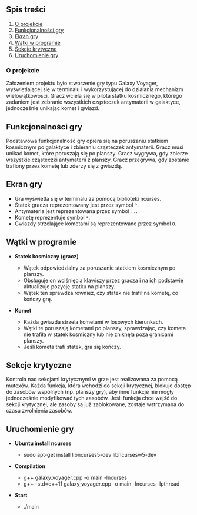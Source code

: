 ## Spis treści
1. [O projekcie](#o-projekcie)
2. [Funkcjonalności gry](#funkcjonalności-gry)
3. [Ekran gry](#ekran-gry)
4. [Wątki w programie](#wątki-w-programie)
5. [Sekcje krytyczne](#sekcje-krytyczne)
6. [Uruchomienie gry](#uruchomienie-gry)

### O projekcie
Założeniem projektu było stworzenie gry typu Galaxy Voyager, wyświetlającej się w terminalu i wykorzystującej do działania mechanizm wielowątkowości.
Gracz wciela się w pilota statku kosmicznego, którego zadaniem jest zebranie wszystkich cząsteczek antymaterii w galaktyce, jednocześnie unikając komet i gwiazd.

## Funkcjonalności gry
Podstawowa funkcjonalność gry opiera się na poruszaniu statkiem kosmicznym po galaktyce i zbieraniu cząsteczek antymaterii. 
Gracz musi unikać komet, które poruszają się po planszy.
Gracz wygrywa, gdy zbierze wszystkie cząsteczki antymaterii z planszy.
Gracz przegrywa, gdy zostanie trafiony przez kometę lub zderzy się z gwiazdą.

## Ekran gry
- Gra wyświetla się w terminalu za pomocą biblioteki ncurses.
- Statek gracza reprezentowany jest przez symbol `^`.
- Antymateria jest reprezentowana przez symbol `..`.
- Kometę reprezentuje symbol `*`.
- Gwiazdy strzelające kometami są reprezentowane przez symbol `O`.

## Wątki w programie
- **Statek kosmiczny (gracz)**
  - Wątek odpowiedzialny za poruszanie statkiem kosmicznym po planszy.
  - Obsługuje on wciśnięcia klawiszy przez gracza i na ich podstawie aktualizuje pozycję statku na planszy.
  - Wątek ten sprawdza również, czy statek nie trafił na kometę, co kończy grę.

- **Komet**
  - Każda gwiazda strzela kometami w losowych kierunkach.
  - Wątki te poruszają kometami po planszy, sprawdzając, czy kometa nie trafiła w statek kosmiczny lub nie zniknęła poza granicami planszy.
  - Jeśli kometa trafi statek, gra się kończy.

## Sekcje krytyczne
Kontrola nad sekcjami krytycznymi w grze jest realizowana za pomocą mutexów. 
Każda funkcja, która wchodzi do sekcji krytycznej, blokuje dostęp do zasobów wspólnych (np. planszy gry), aby inne funkcje nie mogły jednocześnie modyfikować tych zasobów. 
Jeśli funkcja chce wejść do sekcji krytycznej, ale zasoby są już zablokowane, zostaje wstrzymana do czasu zwolnienia zasobów.

## Uruchomienie gry
- **Ubuntu install ncurses**
  - sudo apt-get install libncurses5-dev libncursesw5-dev

- **Compilation**
  - g++ galaxy_voyager.cpp -o main -lncurses
  - g++ -std=c++11 galaxy_voyager.cpp -o main -lncurses -lpthread

- **Start**
  - ./main
